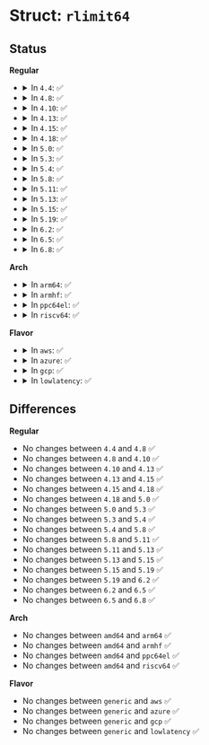 # Struct: <code>rlimit64</code>

## Status
<b>Regular</b>
<ul>
<li>
<details>
<summary>In <code>4.4</code>: ✅</summary>

```c
struct rlimit64 {
    __u64 rlim_cur;
    __u64 rlim_max;
};
```
</details>
</li>
<li>
<details>
<summary>In <code>4.8</code>: ✅</summary>

```c
struct rlimit64 {
    __u64 rlim_cur;
    __u64 rlim_max;
};
```
</details>
</li>
<li>
<details>
<summary>In <code>4.10</code>: ✅</summary>

```c
struct rlimit64 {
    __u64 rlim_cur;
    __u64 rlim_max;
};
```
</details>
</li>
<li>
<details>
<summary>In <code>4.13</code>: ✅</summary>

```c
struct rlimit64 {
    __u64 rlim_cur;
    __u64 rlim_max;
};
```
</details>
</li>
<li>
<details>
<summary>In <code>4.15</code>: ✅</summary>

```c
struct rlimit64 {
    __u64 rlim_cur;
    __u64 rlim_max;
};
```
</details>
</li>
<li>
<details>
<summary>In <code>4.18</code>: ✅</summary>

```c
struct rlimit64 {
    __u64 rlim_cur;
    __u64 rlim_max;
};
```
</details>
</li>
<li>
<details>
<summary>In <code>5.0</code>: ✅</summary>

```c
struct rlimit64 {
    __u64 rlim_cur;
    __u64 rlim_max;
};
```
</details>
</li>
<li>
<details>
<summary>In <code>5.3</code>: ✅</summary>

```c
struct rlimit64 {
    __u64 rlim_cur;
    __u64 rlim_max;
};
```
</details>
</li>
<li>
<details>
<summary>In <code>5.4</code>: ✅</summary>

```c
struct rlimit64 {
    __u64 rlim_cur;
    __u64 rlim_max;
};
```
</details>
</li>
<li>
<details>
<summary>In <code>5.8</code>: ✅</summary>

```c
struct rlimit64 {
    __u64 rlim_cur;
    __u64 rlim_max;
};
```
</details>
</li>
<li>
<details>
<summary>In <code>5.11</code>: ✅</summary>

```c
struct rlimit64 {
    __u64 rlim_cur;
    __u64 rlim_max;
};
```
</details>
</li>
<li>
<details>
<summary>In <code>5.13</code>: ✅</summary>

```c
struct rlimit64 {
    __u64 rlim_cur;
    __u64 rlim_max;
};
```
</details>
</li>
<li>
<details>
<summary>In <code>5.15</code>: ✅</summary>

```c
struct rlimit64 {
    __u64 rlim_cur;
    __u64 rlim_max;
};
```
</details>
</li>
<li>
<details>
<summary>In <code>5.19</code>: ✅</summary>

```c
struct rlimit64 {
    __u64 rlim_cur;
    __u64 rlim_max;
};
```
</details>
</li>
<li>
<details>
<summary>In <code>6.2</code>: ✅</summary>

```c
struct rlimit64 {
    __u64 rlim_cur;
    __u64 rlim_max;
};
```
</details>
</li>
<li>
<details>
<summary>In <code>6.5</code>: ✅</summary>

```c
struct rlimit64 {
    __u64 rlim_cur;
    __u64 rlim_max;
};
```
</details>
</li>
<li>
<details>
<summary>In <code>6.8</code>: ✅</summary>

```c
struct rlimit64 {
    __u64 rlim_cur;
    __u64 rlim_max;
};
```
</details>
</li>
</ul>
<b>Arch</b>
<ul>
<li>
<details>
<summary>In <code>arm64</code>: ✅</summary>

```c
struct rlimit64 {
    __u64 rlim_cur;
    __u64 rlim_max;
};
```
</details>
</li>
<li>
<details>
<summary>In <code>armhf</code>: ✅</summary>

```c
struct rlimit64 {
    __u64 rlim_cur;
    __u64 rlim_max;
};
```
</details>
</li>
<li>
<details>
<summary>In <code>ppc64el</code>: ✅</summary>

```c
struct rlimit64 {
    __u64 rlim_cur;
    __u64 rlim_max;
};
```
</details>
</li>
<li>
<details>
<summary>In <code>riscv64</code>: ✅</summary>

```c
struct rlimit64 {
    __u64 rlim_cur;
    __u64 rlim_max;
};
```
</details>
</li>
</ul>
<b>Flavor</b>
<ul>
<li>
<details>
<summary>In <code>aws</code>: ✅</summary>

```c
struct rlimit64 {
    __u64 rlim_cur;
    __u64 rlim_max;
};
```
</details>
</li>
<li>
<details>
<summary>In <code>azure</code>: ✅</summary>

```c
struct rlimit64 {
    __u64 rlim_cur;
    __u64 rlim_max;
};
```
</details>
</li>
<li>
<details>
<summary>In <code>gcp</code>: ✅</summary>

```c
struct rlimit64 {
    __u64 rlim_cur;
    __u64 rlim_max;
};
```
</details>
</li>
<li>
<details>
<summary>In <code>lowlatency</code>: ✅</summary>

```c
struct rlimit64 {
    __u64 rlim_cur;
    __u64 rlim_max;
};
```
</details>
</li>
</ul>

## Differences
<b>Regular</b>
<ul>
<li>
No changes between <code>4.4</code> and <code>4.8</code> ✅
</li>
<li>
No changes between <code>4.8</code> and <code>4.10</code> ✅
</li>
<li>
No changes between <code>4.10</code> and <code>4.13</code> ✅
</li>
<li>
No changes between <code>4.13</code> and <code>4.15</code> ✅
</li>
<li>
No changes between <code>4.15</code> and <code>4.18</code> ✅
</li>
<li>
No changes between <code>4.18</code> and <code>5.0</code> ✅
</li>
<li>
No changes between <code>5.0</code> and <code>5.3</code> ✅
</li>
<li>
No changes between <code>5.3</code> and <code>5.4</code> ✅
</li>
<li>
No changes between <code>5.4</code> and <code>5.8</code> ✅
</li>
<li>
No changes between <code>5.8</code> and <code>5.11</code> ✅
</li>
<li>
No changes between <code>5.11</code> and <code>5.13</code> ✅
</li>
<li>
No changes between <code>5.13</code> and <code>5.15</code> ✅
</li>
<li>
No changes between <code>5.15</code> and <code>5.19</code> ✅
</li>
<li>
No changes between <code>5.19</code> and <code>6.2</code> ✅
</li>
<li>
No changes between <code>6.2</code> and <code>6.5</code> ✅
</li>
<li>
No changes between <code>6.5</code> and <code>6.8</code> ✅
</li>
</ul>
<b>Arch</b>
<ul>
<li>
No changes between <code>amd64</code> and <code>arm64</code> ✅
</li>
<li>
No changes between <code>amd64</code> and <code>armhf</code> ✅
</li>
<li>
No changes between <code>amd64</code> and <code>ppc64el</code> ✅
</li>
<li>
No changes between <code>amd64</code> and <code>riscv64</code> ✅
</li>
</ul>
<b>Flavor</b>
<ul>
<li>
No changes between <code>generic</code> and <code>aws</code> ✅
</li>
<li>
No changes between <code>generic</code> and <code>azure</code> ✅
</li>
<li>
No changes between <code>generic</code> and <code>gcp</code> ✅
</li>
<li>
No changes between <code>generic</code> and <code>lowlatency</code> ✅
</li>
</ul>
